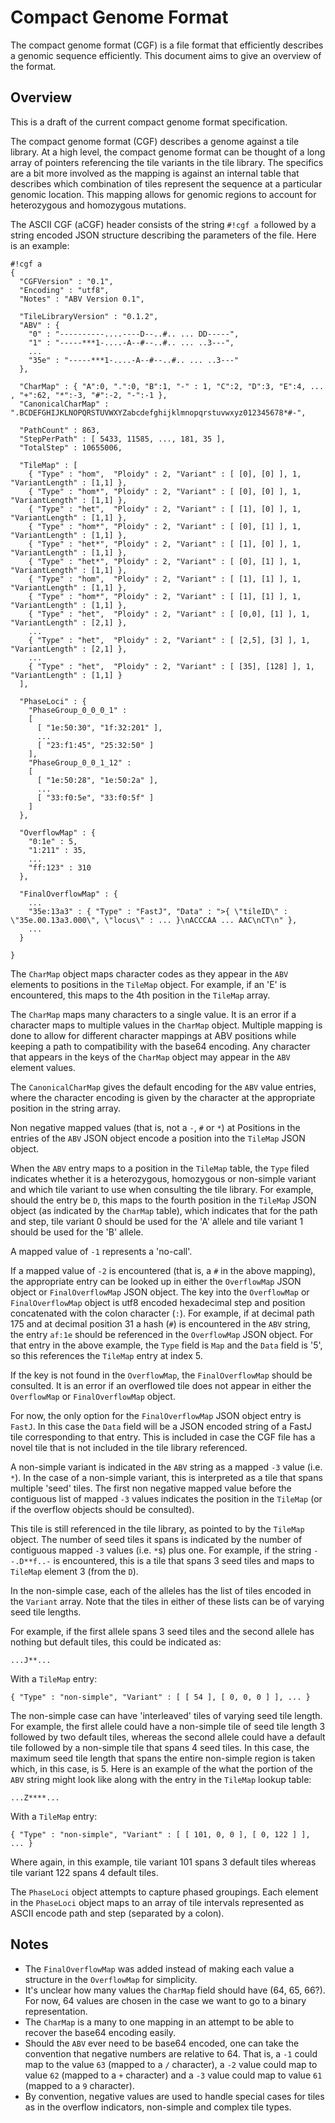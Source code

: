 Compact Genome Format
=====================

The compact genome format (CGF) is a file format that efficiently describes a genomic sequence efficiently.
This document aims to give an overview of the format.

Overview
--------

This is a draft of the current compact genome format specification.

The compact genome format (CGF) describes a genome against a tile library.  At a high level, the compact genome
format can be thought of a long array of pointers referencing the tile variants in the tile library.  The specifics
are a bit more involved as the mapping is against an internal table that describes which combination of tiles
represent the sequence at a particular genomic location.  This mapping allows for genomic regions to account
for heterozygous and homozygous mutations.

The ASCII CGF (aCGF) header consists of the string `#!cgf a` followed by a string encoded JSON
structure describing the parameters of the file.  Here is an example:

    #!cgf a
    {
      "CGFVersion" : "0.1",
      "Encoding" : "utf8",
      "Notes" : "ABV Version 0.1",

      "TileLibraryVersion" : "0.1.2",
      "ABV" : {
        "0" : "----------....----D--..#.. ... DD-----",
        "1" : "-----***1-....-A--#--..#.. ... ..3---",
        ...
        "35e" : "-----***1-....-A--#--..#.. ... ..3---"
      },

      "CharMap" : { "A":0, ".":0, "B":1, "-" : 1, "C":2, "D":3, "E":4, ... , "+":62, "*":-3, "#":-2, "-":-1 },
      "CanonicalCharMap" : ".BCDEFGHIJKLNOPQRSTUVWXYZabcdefghijklmnopqrstuvwxyz012345678*#-",

      "PathCount" : 863,
      "StepPerPath" : [ 5433, 11585, ..., 181, 35 ],
      "TotalStep" : 10655006,

      "TileMap" : [
        { "Type" : "hom",  "Ploidy" : 2, "Variant" : [ [0], [0] ], 1, "VariantLength" : [1,1] },
        { "Type" : "hom*", "Ploidy" : 2, "Variant" : [ [0], [0] ], 1, "VariantLength" : [1,1] },
        { "Type" : "het",  "Ploidy" : 2, "Variant" : [ [1], [0] ], 1, "VariantLength" : [1,1] },
        { "Type" : "hom*", "Ploidy" : 2, "Variant" : [ [0], [1] ], 1, "VariantLength" : [1,1] },
        { "Type" : "het*", "Ploidy" : 2, "Variant" : [ [1], [0] ], 1, "VariantLength" : [1,1] },
        { "Type" : "het*", "Ploidy" : 2, "Variant" : [ [0], [1] ], 1, "VariantLength" : [1,1] },
        { "Type" : "hom",  "Ploidy" : 2, "Variant" : [ [1], [1] ], 1, "VariantLength" : [1,1] },
        { "Type" : "hom*", "Ploidy" : 2, "Variant" : [ [1], [1] ], 1, "VariantLength" : [1,1] },
        { "Type" : "het",  "Ploidy" : 2, "Variant" : [ [0,0], [1] ], 1, "VariantLength" : [2,1] },
        ...
        { "Type" : "het",  "Ploidy" : 2, "Variant" : [ [2,5], [3] ], 1, "VariantLength" : [2,1] },
        ...
        { "Type" : "het",  "Ploidy" : 2, "Variant" : [ [35], [128] ], 1, "VariantLength" : [1,1] }
      ],

      "PhaseLoci" : {
        "PhaseGroup_0_0_0_1" :
        [
          [ "1e:50:30", "1f:32:201" ],
          ...
          [ "23:f1:45", "25:32:50" ]
        ],
        "PhaseGroup_0_0_1_12" :
        [
          [ "1e:50:28", "1e:50:2a" ],
          ...
          [ "33:f0:5e", "33:f0:5f" ]
        ]
      },

      "OverflowMap" : {
        "0:1e" : 5,
        "1:211" : 35,
        ...
        "ff:123" : 310
      },

      "FinalOverflowMap" : {
        ...
        "35e:13a3" : { "Type" : "FastJ", "Data" : ">{ \"tileID\" : \"35e.00.13a3.000\", \"locus\" : ... }\nACCCAA ... AAC\nCT\n" },
        ...
      }

    }

The `CharMap` object maps character codes as they appear in the `ABV` elements to positions in the `TileMap` object.
For example, if an 'E' is encountered, this maps to the 4th position in the `TileMap` array.

The `CharMap` maps many characters to a single value.  It is an error if a character maps to multiple values in the `CharMap` object.
Multiple mapping is done to allow for different character mappings at ABV positions while keeping a path to compatibility
with the base64 encoding.
Any character that appears in the keys of the `CharMap` object may appear in the `ABV` element values.

The `CanonicalCharMap` gives the default encoding for the `ABV` value entries, where the character encoding is given by the character
at the appropriate position in the string array.

Non negative mapped values (that is, not a `-`, `#` or `*`) at Positions in the entries of the `ABV` JSON object encode a position into the `TileMap` JSON object.

When the `ABV` entry maps to a position in the `TileMap` table, the `Type` filed indicates whether it is a heterozygous, homozygous or
non-simple variant and which tile variant to use when consulting the tile library.
For example, should the entry be `D`, this maps to the fourth position in the `TileMap` JSON object (as indicated by the `CharMap` table),
which indicates that for the path and step, tile variant 0 should be used for the 'A' allele and tile variant 1 should be used for the 'B' allele.

A mapped value of `-1` represents a 'no-call'.

If a mapped value of `-2` is encountered (that is, a `#` in the above mapping), the appropriate entry can be looked up in either the
`OverflowMap` JSON object or `FinalOverflowMap` JSON object.
The key into the `OverflowMap` or `FinalOverflowMap` object is utf8 encoded hexadecimal step and position concatenated with the colon character (`:`).
For example, if at decimal path 175 and at decimal position 31 a hash (`#`) is encountered in the `ABV` string, the entry `af:1e` should be referenced in the `OverflowMap` JSON object.
For that entry in the above example, the `Type` field is `Map` and the `Data` field is '5', so this references the `TileMap` entry at index 5.

If the key is not found in the `OverflowMap`, the `FinalOverflowMap` should be consulted.  It is an error if an overflowed tile does not appear
in either the `OverflowMap` or `FinalOverflowMap` object.

For now, the only option for the `FinalOverflowMap` JSON object entry is `FastJ`.
In this case the `Data` field will be a JSON encoded string of a FastJ tile corresponding to that entry.
This is included in case the CGF file has a novel tile that is not included in the tile library referenced.

A non-simple variant is indicated in the `ABV` string as a mapped `-3` value (i.e. `*`).
In the case of a non-simple variant, this is interpreted as a tile that spans multiple 'seed' tiles.
The first non negative mapped value before the contiguous list of mapped `-3` values indicates the position in the `TileMap` (or
if the overflow objects should be consulted).

This tile is still referenced in the tile library, as pointed to by the `TileMap` object.
The number of seed tiles it spans is indicated by the number of contiguous mapped `-3` values (i.e. `*`s) plus one.
For example, if the string `--.D**f..-` is encountered, this is a tile that spans 3 seed tiles and maps to `TileMap` element 3 (from the `D`).

In the non-simple case, each of the alleles has the list of tiles encoded in the `Variant` array.  Note
that the tiles in either of these lists can be of varying seed tile lengths.

For example, if the first allele spans 3 seed tiles and the second allele has nothing but default tiles, this could be indicated as:

    ...J**...

With a `TileMap` entry:

    { "Type" : "non-simple", "Variant" : [ [ 54 ], [ 0, 0, 0 ] ], ... }

The non-simple case can have 'interleaved' tiles of varying seed tile length.
For example, the first allele could have a non-simple tile of seed tile length 3 followed by two default tiles, whereas
the second allele could have a
default tile followed by a non-simple tile that spans 4 seed tiles.
In this case, the maximum seed tile length that spans the entire non-simple region is taken which, in this case, is 5.
Here is an example of the what the portion of the `ABV` string might look like along with the entry in the `TileMap` lookup table:

    ...Z****...

With a `TileMap` entry:

    { "Type" : "non-simple", "Variant" : [ [ 101, 0, 0 ], [ 0, 122 ] ], ... }

Where again, in this example, tile variant 101 spans 3 default tiles whereas tile variant 122 spans 4 default tiles.


The `PhaseLoci` object attempts to capture phased groupings.  Each element in the `PhaseLoci` object maps to an array of tile intervals
represented as ASCII encode path and step (separated by a colon).



Notes
-----

  - The `FinalOverflowMap` was added instead of making each value a structure in the `OverflowMap` for simplicity.
  - It's unclear how many values the `CharMap` field should have (64, 65, 66?).  For now, 64 values are chosen in the case we want to go to a binary representation.
  - The `CharMap` is a many to one mapping in an attempt to be able to recover the base64 encoding easily.
  - Should the `ABV` ever need to be base64 encoded, one can take the convention that negative numbers are relative to 64.  That is, a `-1` could map to
    the value `63` (mapped to a `/` character), a `-2` value could map to value `62` (mapped to a `+` character) and a `-3` value could map to value
    `61` (mapped to a `9` character).
  - By convention, negative values are used to handle special cases for tiles as in the overflow indicators, non-simple and complex tile types.



